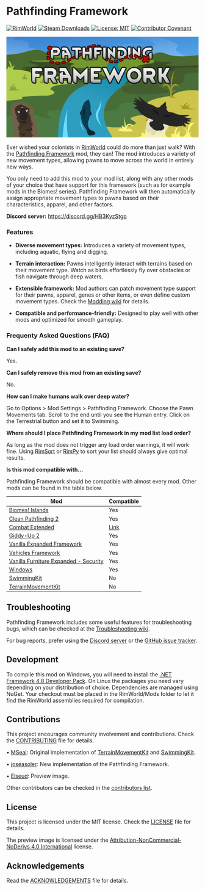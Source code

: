 Pathfinding Framework
===

[![RimWorld](https://img.shields.io/badge/RimWorld-1.4-informational)](https://rimworldgame.com/) [![Steam Downloads](https://img.shields.io/steam/downloads/3070914628)](https://steamcommunity.com/sharedfiles/filedetails/?id=2813426619) [![License: MIT](https://img.shields.io/badge/License-MIT-yellow.svg)](https://opensource.org/licenses/MIT) [![Contributor Covenant](https://img.shields.io/badge/Contributor%20Covenant-2.1-4baaaa.svg)](CODE_OF_CONDUCT.md)

![Mod preview](About/Preview.png)

Ever wished your colonists in [RimWorld](https://rimworldgame.com/) could do more than just walk? With the [Pathfinding Framework](https://steamcommunity.com/sharedfiles/filedetails/?id=3070914628) mod, they can! The mod introduces a variety of new movement types, allowing pawns to move across the world in entirely new ways.

You only need to add this mod to your mod list, along with any other mods of your choice that have support for this framework (such as for example mods in the Biomes! series). Pathfinding Framework will then automatically assign appropriate movement types to pawns based on their characteristics, apparel, and other factors.

**Discord server:** https://discord.gg/HB3KyzStgp

### Features

* **Diverse movement types:** Introduces a variety of movement types, including aquatic, flying and digging.


* **Terrain interaction:** Pawns intelligently interact with terrains based on their movement type. Watch as birds effortlessly fly over obstacles or fish navigate through deep waters.


* **Extensible framework:** Mod authors can patch movement type support for their pawns, apparel, genes or other items, or even define custom movement types. Check the [Modding wiki](https://github.com/joseasoler/Pathfinding-Framework/wiki/Modding) for details.


* **Compatible and performance-friendly:** Designed to play well with other mods and optimized for smooth gameplay.

### Frequenty Asked Questions (FAQ)

**Can I safely add this mod to an existing save?**

Yes.

**Can I safely remove this mod from an existing save?**

No.

**How can I make humans walk over deep water?**

Go to Options > Mod Settings > Pathfinding Framework. Choose the Pawn Movements tab. Scroll to the end until you see the Human entry. Click on the Terrestrial button and set it to Swimming.

**Where should I place Pathfinding Framework in my mod list load order?**

As long as the mod does not trigger any load order warnings, it will work fine. Using [RimSort](https://github.com/oceancabbage/RimSort) or [RimPy](https://github.com/rimpy-custom/RimPy/releases) to sort your list should always give optimal results.

**Is this mod compatible with...**

Pathfinding Framework should be compatible with almost every mod. Other mods can be found in the table below.

| Mod                                                                                                        | Compatible                                                                                                                                                 |
|------------------------------------------------------------------------------------------------------------|------------------------------------------------------------------------------------------------------------------------------------------------------------|
| [Biomes! Islands](https://steamcommunity.com/sharedfiles/filedetails/?id=2038001322)                       | Yes                                                                                                                                                        |
| [Clean Pathfinding 2](https://steamcommunity.com/sharedfiles/filedetails/?id=2603765747)                   | Yes                                                                                                                                                        |
| [Combat Extended](https://steamcommunity.com/workshop/filedetails/?id=2890901044)                          | [Link](https://github.com/CombatExtended-Continued/CombatExtended/wiki/Frequently-Asked-Questions#does-mod-work-with-combat-extended-does-it-need-a-patch) |
| [Giddy-Up 2](https://steamcommunity.com/workshop/filedetails/?id=2934245647)                               | Yes                                                                                                                                                        |
| [Vanilla Expanded Framework](https://steamcommunity.com/sharedfiles/filedetails/?id=2023507013)            | Yes                                                                                                                                                        |
| [Vehicles Framework](https://steamcommunity.com/workshop/filedetails/?id=3014915404)                       | Yes                                                                                                                                                        |
| [Vanilla Furniture Expanded - Security](https://steamcommunity.com/sharedfiles/filedetails/?id=1845154007) | Yes                                                                                                                                                        |
| [Windows](https://steamcommunity.com/sharedfiles/filedetails/?id=2571189146)                               | Yes                                                                                                                                                        |
| [SwimmingKit](https://steamcommunity.com/sharedfiles/filedetails/?id=1542399915)                           | No                                                                                                                                                         |
| [TerrainMovementKit](https://steamcommunity.com/sharedfiles/filedetails/?id=2048567351)                    | No                                                                                                                                                         |

Troubleshooting
---

Pathfinding Framework includes some useful features for troubleshooting bugs, which can be checked at the [Troubleshooting wiki](https://github.com/joseasoler/Pathfinding-Framework/wiki/Testing-and-troubleshooting).

For bug reports, prefer using the [Discord server](https://discord.gg/HB3KyzStgp) or the [GitHub issue tracker](https://github.com/joseasoler/Pathfinding-Framework/issues).


Development
---

To compile this mod on Windows, you will need to install the [.NET Framework 4.8 Developer Pack](https://dotnet.microsoft.com/en-us/download/dotnet-framework/net48). On Linux the packages you need vary depending on your distribution of choice. Dependencies are managed using NuGet. Your checkout must be placed in the RimWorld/Mods folder to let it find the RimWorld assemblies required for compilation.

Contributions
---

This project encourages community involvement and contributions. Check the [CONTRIBUTING](CONTRIBUTING.md) file for details.

• [MSeal](https://github.com/MSeal/): Original implementation of [TerrainMovementKit](https://github.com/MSeal/RimworldTerrainMovementKit) and [SwimmingKit](https://github.com/MSeal/RimworldSwimming).

• [joseasoler](https://github.com/joseasoler): New implementation of the Pathfinding Framework.

• [Elseud](https://ko-fi.com/elseud): Preview image.

Other contributors can be checked in the [contributors list](https://github.com/joseasoler/pathfinding-framework/graphs/contributors).

License
---

This project is licensed under the MIT license. Check the [LICENSE](LICENSE) file for details.

The preview image is licensed under the [Attribution-NonCommercial-NoDerivs 4.0 International](https://creativecommons.org/licenses/by-nc-nd/4.0/legalcode.en) license.

Acknowledgements
---

Read the [ACKNOWLEDGEMENTS](ACKNOWLEDGEMENTS.md) file for details.
